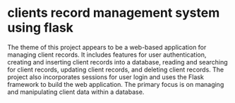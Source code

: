 # clients record management system using flask
The theme of this project appears to be a web-based application for managing client records. It includes features for user authentication, creating and inserting client records into a database, reading and searching for client records, updating client records, and deleting client records. The project also incorporates sessions for user login and uses the Flask framework to build the web application. The primary focus is on managing and manipulating client data within a database.
